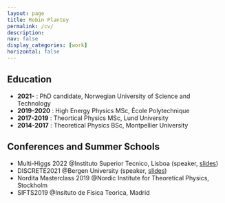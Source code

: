 ```yaml
---
layout: page
title: Robin Plantey
permalink: /cv/
description: 
nav: false
display_categories: [work]
horizontal: false
--- 
```


## Education

- **2021-**     : PhD candidate, Norwegian University of Science and Technology 
- **2019-2020** : High Energy Physics MSc, École Polytechnique
- **2017-2019** : Theortical Physics MSc, Lund University
- **2014-2017** : Theoretical Physics BSc, Montpellier University

## Conferences and Summer Schools

- Multi-Higgs 2022 @Instituto Superior Tecnico, Lisboa (speaker, [slides](/assets/pdf/weinberg3hdm-lisboa.pdf))
- DISCRETE2021 @Bergen University (speaker, [slides](/assets/pdf/weinberg3hdm.pdf))
- Nordita Masterclass 2019 @Nordic Institute for Theoretical Physics, Stockholm
- SIFTS2019 @Insituto de Fisica Teorica, Madrid
